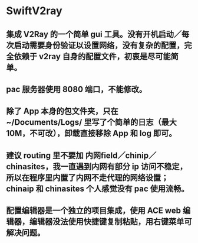 # SwiftV2ray
## 集成 V2Ray 的一个简单 gui 工具。没有开机启动／每次启动需要身份验证以设置网络，没有复杂的配置，完全依赖于 v2ray 自身的配置文件，初衷是尽可能简单。

## pac 服务器使用 8080 端口，不能修改。

## 除了 App 本身的包文件夹，只在 ~/Documents/Logs/ 里写了个简单的日志（最大 10M，不可改），卸载直接移除 App 和 log 即可。

## 建议 routing 里不要加 内网field／chinip／chinasites，我一直遇到内网有部分 ip 访问不稳定，所以在程序里内置了内网不走代理的网络设置；chinaip 和 chinasites 个人感觉没有 pac 使用流畅。

## 配置编辑器是一个独立的项目集成，使用 ACE web 编辑器，编辑器没法使用快捷键复制粘贴，用右键菜单可解决问题。
